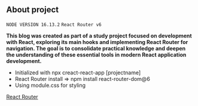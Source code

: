 ## About project
`NODE VERSION 16.13.2`
`React Router v6`

**This blog was created as part of a study project focused on development with React, exploring its main hooks and implementing React Router for navigation. The goal is to consolidate practical knowledge and deepen the understanding of these essential tools in modern React application development.**

- Initialized  with npx creact-react-app [projectname]
- React Router install => npm install react-router-dom@6
- Using module.css for styling

[React Router](https://reactrouter.com/en/v6.3.0)